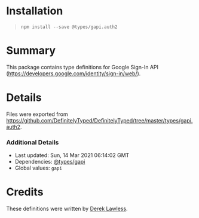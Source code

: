 # Installation
> `npm install --save @types/gapi.auth2`

# Summary
This package contains type definitions for Google Sign-In API (https://developers.google.com/identity/sign-in/web/).

# Details
Files were exported from https://github.com/DefinitelyTyped/DefinitelyTyped/tree/master/types/gapi.auth2.

### Additional Details
 * Last updated: Sun, 14 Mar 2021 06:14:02 GMT
 * Dependencies: [@types/gapi](https://npmjs.com/package/@types/gapi)
 * Global values: `gapi`

# Credits
These definitions were written by [Derek Lawless](https://github.com/flawless2011).
